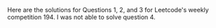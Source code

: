 Here are the solutions for Questions 1, 2, and 3 for Leetcode's weekly competition 194. I was not able to solve question 4.
